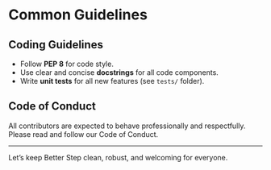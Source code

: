 # Common Guidelines

## Coding Guidelines

- Follow **PEP 8** for code style.
- Use clear and concise **docstrings** for all code components.
- Write **unit tests** for all new features (see `tests/` folder).

## Code of Conduct

All contributors are expected to behave professionally and respectfully. Please read and follow our Code of Conduct.

---

Let’s keep Better Step clean, robust, and welcoming for everyone.
